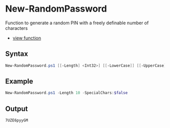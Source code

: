 # New-RandomPassword

Function to generate a random PIN with a freely definable number of characters

* [view function](New-RandomPassword.ps1)

## Syntax 

```powershell
New-RandomPassword.ps1 [[-Length] <Int32>] [[-LowerCase]] [[-UpperCase]] [[-Numbers]] [[-SpecialChars]] [[-CopyToClipboard]] [<CommonParameters>]
```

## Example

```powershell
New-RandomPassword.ps1 -Length 10 -SpecialChars:$false
```

## Output

```powershell 
7UZE6pyyGM
``` 
